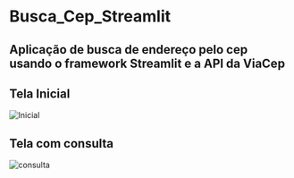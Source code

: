 # Busca_Cep_Streamlit
## Aplicação de busca de endereço pelo cep usando o framework Streamlit e a API da ViaCep

## Tela Inicial
![Inicial](https://user-images.githubusercontent.com/73205402/232783370-a1a8c6ca-c6ef-4c5c-a395-2ec9c3a43d9a.png)

## Tela com consulta
![consulta](https://user-images.githubusercontent.com/73205402/232783479-7ffbb666-a94e-45f5-880a-f0e6b9e7bf39.png)
